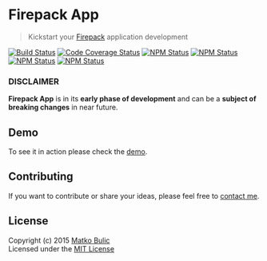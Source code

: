 # Firepack App
> Kickstart your [Firepack](https://github.com/bulicmatko/firepack/) application development

[![Build Status](https://img.shields.io/travis/bulicmatko/firepack-app.svg?style=flat-square)](https://travis-ci.org/bulicmatko/firepack-app)
[![Code Coverage Status](https://img.shields.io/codecov/c/github/bulicmatko/firepack-app.svg?style=flat-square)](https://codecov.io/github/bulicmatko/firepack-app)
[![NPM Status](https://img.shields.io/npm/v/firepack-app.svg?style=flat-square)](https://www.npmjs.com/package/firepack-app)
[![NPM Status](https://img.shields.io/npm/dm/firepack-app.svg?style=flat-square)](http://npm-stat.com/charts.html?package=firepack-app&from=2016-08-01)
[![NPM Status](https://img.shields.io/npm/dt/firepack-app.svg?style=flat-square)](https://www.npmjs.org/package/firepack-app)
[![NPM Status](https://img.shields.io/npm/l/firepack-app.svg?style=flat-square)](https://github.com/bulicmatko/firepack-app/blob/master/LICENSE)

### DISCLAIMER
**Firepack App** is in its **early phase of development** and can be
a **subject of breaking changes** in near future.

## Demo
To see it in action please check the [demo](https://firepack-app.firebaseapp.com/).

## Contributing
If you want to contribute or share your ideas, please feel free to [contact me](mailto:bulicmatko@gmail.com).

## License
Copyright (c) 2015 [Matko Bulic](mailto:bulicmatko@gmail.com)  
Licensed under the [MIT License](https://github.com/bulicmatko/firepack-app/blob/master/LICENSE)
